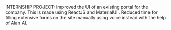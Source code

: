 INTERNSHIP PROJECT:
Improved the UI of an existing portal for the company. This is made using ReactJS and MaterialUI .
Reduced time for filling extensive forms on the site manually using voice instead with the help of Alan AI. 
